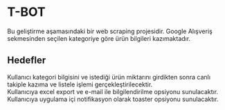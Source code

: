 # T-BOT
Bu geliştirme aşamasındaki bir web scraping projesidir. Google Alışveriş sekmesinden seçilen kategoriye göre ürün bilgileri kazımaktadır.
</br>
 ## Hedefler 
Kullanıcı kategori bilgisini ve istediği ürün miktarını girdikten sonra canlı takiple kazıma ve listele işlemi gerçekleştirilecektir.
</br>
Kullanıcıya excel export ve e-mail ile bilgilendirilme opsiyonu sunulacaktır.
</br>
Kullanıcıya uygulama içi notifikasyon olarak toaster opsiyonu sunulacaktır.
